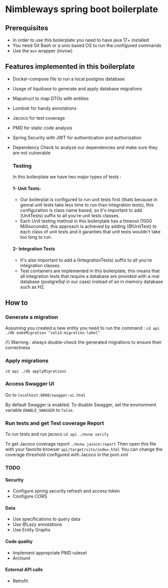 # Nimbleways spring boot boilerplate

## Prerequisites

- In order to use this boilerplate you need to have java 17+ installed
- You need Git Bash or a unix based OS to run the configured commands
- Use the `mvn` wrapper (mvnw)

## Features implemented in this boilerplate

- Docker-compose file to run a local postgres database
- Usage of liquibase to generate and apply database migrations
- Mapstruct to map DTOs with entities
- Lombok for handy annotations
- Jacoco for test coverage
- PMD for static code analysis
- Spring Security with JWT for authentication and authorization
- Dependency Check to analyze our dependencies and make sure they are not vulnerable

  ### Testing

  In this boilerplate we have two major types of tests :

  #### 1- Unit Tests:

  - Our boilerplat is configured to run unit tests first (thats because in genral unit tests take less time to run than integration tests), this configuration is class name based, so it's important to add (UnitTests) suffix to all you're unit tests classes.
  - Each Unit testing method in this boilerplate has a timeout (1000 Millisoconds), this approach is achieved by adding (@UnitTest) to each class of unit tests and it garanties that unit tests wouldn't take too long to run.

  #### 2- Integration Tests

  - It's also important to add a (IntegrationTests) suffix to all you're integration classes.
  - Test containers are implemented in this boilerplate, this means that all integration tests that require a database are provided with a real database (postgreSql in our case) instead of an in memory database such as H2.

## How to

### Generate a migration

Assuming you created a new entity you need to run the command :
``
cd api
./db makeMigration "valid-migration-label"
``

/!\ Warning : always double-check the generated migrations to ensure their correctness

### Apply migrations

``
cd api
./db applyMigrations
``

### Access Swagger UI

Go to `localhost:8080/swagger-ui.html`

By default Swagger is enabled. To disable Swagger, set the environment variable `ENABLE_SWAGGER` to `false`.

### Run tests and get Test coverage Report

To run tests and run jacoco
``
cd api
./mvnw verify
``

To get Jacoco coverage report
``
./mvnw jacoco:report
``
Then open this file with your favorite browser `api/target/site/index.html`
You can change the coverage threshold configured with Jacoco in the pom.xml

### TODO

#### Security

- Configure spring security refresh and access token
- Configure CORS

#### Data

- Use specifications to query data
- Use @Lazy annotations
- Use Entity Graphs

#### Code quality

- Implement appropriate PMD ruleset
- Archunit

#### External API calls

- Retrofit
